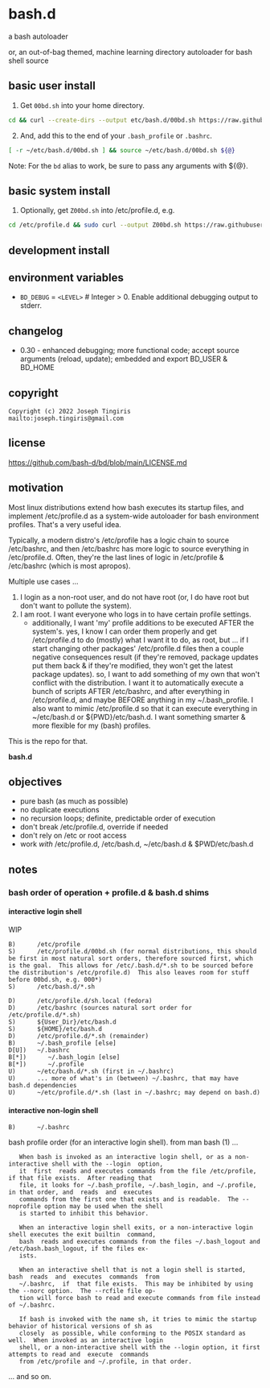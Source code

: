 # bash.d

a bash autoloader

or, an out-of-bag themed, machine learning directory autoloader for bash shell source

## basic user install

1) Get `00bd.sh` into your home directory.

```sh
cd && curl --create-dirs --output etc/bash.d/00bd.sh https://raw.githubusercontent.com/bash-d/bd/main/00bd.sh
```

2) And, add this to the end of your `.bash_profile` or `.bashrc`.

```sh
[ -r ~/etc/bash.d/00bd.sh ] && source ~/etc/bash.d/00bd.sh ${@}
```
Note: For the `bd` alias to work, be sure to pass any arguments with ${@}.

## basic system install

1) Optionally, get `Z00bd.sh` into /etc/profile.d, e.g.

```sh
cd /etc/profile.d && sudo curl --output Z00bd.sh https://raw.githubusercontent.com/bash-d/bd/main/00bd.sh && chmod 0644 Z00bd.sh
```

## development install

## environment variables

* `BD_DEBUG` = `<LEVEL>` # Integer > 0.  Enable additional debugging output to stderr.

## changelog

* 0.30 - enhanced debugging; more functional code; accept source arguments (reload, update); embedded and export BD_USER & BD_HOME

## copyright

    Copyright (c) 2022 Joseph Tingiris
    mailto:joseph.tingiris@gmail.com

## license

https://github.com/bash-d/bd/blob/main/LICENSE.md

## motivation

Most linux distributions extend how bash executes its startup files, and implement /etc/profile.d as a system-wide autoloader for bash environment profiles.  That's a very useful idea.

Typically, a modern distro's /etc/profile has a logic chain to source /etc/bashrc, and then /etc/bashrc has more logic to source everything in /etc/profile.d.  Often, they're the last lines of logic in /etc/profile & /etc/bashrc (which is most apropos).

Multiple use cases ...

1) I login as a non-root user, and do not have root (or, I do have root but don't want to pollute the system).
2) I am root.  I want everyone who logs in to have certain profile settings.
    * additionally, I want 'my' profile additions to be executed AFTER the system's.  yes, I know I can order them properly and get /etc/profile.d to do (mostly) what I want it to do, as root, but ... if I start changing other packages' /etc/profile.d files then a couple negative consequences result (if they're removed, package updates put them back & if they're modified, they won't get the latest package updates).  so, I want to add something of my own that won't conflict with the distribution.  I want it to automatically execute a bunch of scripts AFTER /etc/bashrc, and after everything in /etc/profile.d, and maybe BEFORE anything in my ~/.bash_profile.  I also want to mimic /etc/profile.d so that it can execute everything in ~/etc/bash.d or ${PWD}/etc/bash.d.  I want something smarter & more flexible for my (bash) profiles.
 
This is the repo for that.

**bash.d**

## objectives

* pure bash (as much as possible)
* no duplicate executions
* no recursion loops; definite, predictable order of execution
* don't break /etc/profile.d, override if needed
* don't rely on /etc or root access
* work _with_ /etc/profile.d, /etc/bash.d, ~/etc/bash.d & $PWD/etc/bash.d

## notes

### bash order of operation + profile.d & bash.d shims

#### interactive login shell

WIP

```
B)      /etc/profile
S)      /etc/profile.d/00bd.sh (for normal distributions, this should be first in most natural sort orders, therefore sourced first, which is the goal.  This allows for /etc/.bash.d/*.sh to be sourced before the distribution's /etc/profile.d)  This also leaves room for stuff before 00bd.sh, e.g. 000*)
S)      /etc/bash.d/*.sh

D)      /etc/profile.d/sh.local (fedora)
D)      /etc/bashrc (sources natural sort order for /etc/profile.d/*.sh)
S)      ${User_Dir}/etc/bash.d
S)      ${HOME}/etc/bash.d
D)      /etc/profile.d/*.sh (remainder)
B)      ~/.bash_profile [else]
D[U])   ~/.bashrc
B[*])      ~/.bash_login [else]
B[*])      ~/.profile
U)      ~/etc/bash.d/*.sh (first in ~/.bashrc)
U)      ... more of what's in (between) ~/.bashrc, that may have bash.d dependencies
U)      ~/etc/profile.d/*.sh (last in ~/.bashrc; may depend on bash.d)
```

#### interactive non-login shell

```
B)      ~/.bashrc
```

bash profile order (for an interactive login shell). from man bash (1) ...

       When bash is invoked as an interactive login shell, or as a non-interactive shell with the --login  option,
       it  first  reads and executes commands from the file /etc/profile, if that file exists.  After reading that
       file, it looks for ~/.bash_profile, ~/.bash_login, and ~/.profile, in that order, and  reads  and  executes
       commands from the first one that exists and is readable.  The --noprofile option may be used when the shell
       is started to inhibit this behavior.

       When an interactive login shell exits, or a non-interactive login shell executes the exit builtin  command,
       bash  reads and executes commands from the files ~/.bash_logout and /etc/bash.bash_logout, if the files ex‐
       ists.

       When an interactive shell that is not a login shell is started,  bash  reads  and  executes  commands  from
       ~/.bashrc,  if  that file exists.  This may be inhibited by using the --norc option.  The --rcfile file op‐
       tion will force bash to read and execute commands from file instead of ~/.bashrc.

       If bash is invoked with the name sh, it tries to mimic the startup behavior of historical versions of sh as
       closely  as possible, while conforming to the POSIX standard as well.  When invoked as an interactive login
       shell, or a non-interactive shell with the --login option, it first attempts to read and  execute  commands
       from /etc/profile and ~/.profile, in that order.

... and so on.
